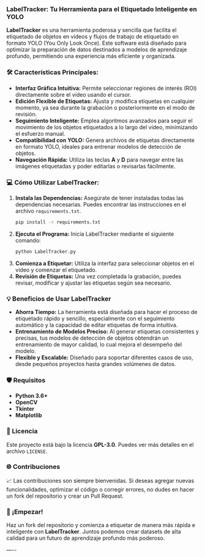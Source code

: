 ### LabelTracker: Tu Herramienta para el Etiquetado Inteligente en YOLO

**LabelTracker** es una herramienta poderosa y sencilla que facilita el etiquetado de objetos en videos y flujos de trabajo de etiquetado en formato YOLO (You Only Look Once). Este software está diseñado para optimizar la preparación de datos destinados a modelos de aprendizaje profundo, permitiendo una experiencia más eficiente y organizada.

### 🛠️ Características Principales:

- **Interfaz Gráfica Intuitiva:** Permite seleccionar regiones de interés (ROI) directamente sobre el video usando el cursor.
- **Edición Flexible de Etiquetas:** Ajusta y modifica etiquetas en cualquier momento, ya sea durante la grabación o posteriormente en el modo de revisión.
- **Seguimiento Inteligente:** Emplea algoritmos avanzados para seguir el movimiento de los objetos etiquetados a lo largo del video, minimizando el esfuerzo manual.
- **Compatibilidad con YOLO:** Genera archivos de etiquetas directamente en formato YOLO, ideales para entrenar modelos de detección de objetos.
- **Navegación Rápida:** Utiliza las teclas **A** y **D** para navegar entre las imágenes etiquetadas y poder editarlas o revisarlas fácilmente.

### 💻 Cómo Utilizar LabelTracker:

1. **Instala las Dependencias:** Asegúrate de tener instaladas todas las dependencias necesarias. Puedes encontrar las instrucciones en el archivo `requirements.txt`.
   ```sh
   pip install -r requirements.txt
   ```
2. **Ejecuta el Programa:** Inicia LabelTracker mediante el siguiente comando:
   ```sh
   python LabelTracker.py
   ```
3. **Comienza a Etiquetar:** Utiliza la interfaz para seleccionar objetos en el video y comenzar el etiquetado.
4. **Revisión de Etiquetas:** Una vez completada la grabación, puedes revisar, modificar y ajustar las etiquetas según sea necesario.

### 💡 Beneficios de Usar LabelTracker

- **Ahorra Tiempo:** La herramienta está diseñada para hacer el proceso de etiquetado rápido y sencillo, especialmente con el seguimiento automático y la capacidad de editar etiquetas de forma intuitiva.
- **Entrenamiento de Modelos Preciso:** Al generar etiquetas consistentes y precisas, tus modelos de detección de objetos obtendrán un entrenamiento de mayor calidad, lo cual mejora el desempeño del modelo.
- **Flexible y Escalable:** Diseñado para soportar diferentes casos de uso, desde pequeños proyectos hasta grandes volúmenes de datos.

### 🛡️ Requisitos

- **Python 3.6+**
- **OpenCV** 
- **Tkinter** 
- **Matplotlib** 
### 📜 Licencia

Este proyecto está bajo la licencia **GPL-3.0**. Puedes ver más detalles en el archivo `LICENSE`.

### 🌐 Contribuciones

📈 Las contribuciones son siempre bienvenidas. Si deseas agregar nuevas funcionalidades, optimizar el código o corregir errores, no dudes en hacer un fork del repositorio y crear un Pull Request.

### 🚀 ¡Empezar!

Haz un fork del repositorio y comienza a etiquetar de manera más rápida e inteligente con **LabelTracker**. Juntos podemos crear datasets de alta calidad para un futuro de aprendizaje profundo más poderoso.

—--


